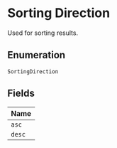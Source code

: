 
# Sorting Direction

Used for sorting results.

## Enumeration

`SortingDirection`

## Fields

| Name |
|  --- |
| `asc` |
| `desc` |

